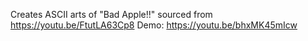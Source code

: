Creates ASCII arts of "Bad Apple!!" sourced from https://youtu.be/FtutLA63Cp8
Demo: https://youtu.be/bhxMK45mIcw
